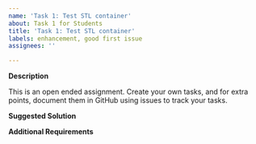 ```yaml
---
name: 'Task 1: Test STL container'
about: Task 1 for Students
title: 'Task 1: Test STL container'
labels: enhancement, good first issue
assignees: ''

---
```


**Description**

This is an open ended assignment.  Create your own tasks, and for extra points, document
them in GitHub using issues to track your tasks.

**Suggested Solution**


**Additional Requirements**

